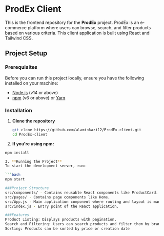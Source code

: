 # ProdEx Client

This is the frontend repository for the **ProdEx** project. ProdEx is an e-commerce platform where users can browse, search, and filter products based on various criteria. This client application is built using React and Tailwind CSS.

## Project Setup

### Prerequisites

Before you can run this project locally, ensure you have the following installed on your machine:

- [Node.js](https://nodejs.org/) (v14 or above)
- [npm](https://www.npmjs.com/) (v6 or above) or [Yarn](https://yarnpkg.com/)

### Installation

1. **Clone the repository**

   ```bash
   git clone https://github.com/alaminkazi12/ProdEx-client.git
   cd ProdEx-client
   ```

2. **If you're using npm:**

````bash
npm install

3. **Running the Project**
To start the development server, run:

```bash
npm start

###Project Structure
src/components/ - Contains reusable React components like ProductCard.
src/pages/ - Contains page components like Home.
src/App.js - Main application component where routing and layout is managed.
src/index.js - Entry point of the React application.

###Features
Product Listing: Displays products with pagination.
Search and Filtering: Users can search products and filter them by brand, category, and price range.
Sorting: Products can be sorted by price or creation date
````
